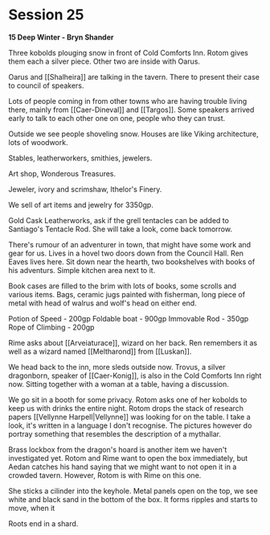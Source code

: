 # Session 25

**15 Deep Winter - Bryn Shander**

Three kobolds plouging snow in front of Cold Comforts Inn. Rotom gives them each a silver piece. Other two are inside with Oarus.

Oarus and [[Shalheira]] are talking in the tavern. There to present their case to council of speakers.

Lots of people coming in from other towns who are having trouble living there, mainly from [[Caer-Dineval]] and [[Targos]]. Some speakers arrived early to talk to each other one on one, people who they can trust.

Outside we see people shoveling snow. Houses are like Viking architecture, lots of woodwork.

Stables, leatherworkers, smithies, jewelers.

Art shop, Wonderous Treasures.

Jeweler, ivory and scrimshaw, Ithelor's Finery.

We sell of art items and jewelry for 3350gp.

Gold Cask Leatherworks, ask if the grell tentacles can be added to Santiago's Tentacle Rod. She will take a look, come back tomorrow.

There's rumour of an adventurer in town, that might have some work and gear for us. Lives in a hovel two doors down from the Council Hall. Ren Eaves lives here. Sit down near the hearth, two bookshelves with books of his adventurs. Simple kitchen area next to it.

Book cases are filled to the brim with lots of books, some scrolls and various items. Bags, ceramic jugs painted with fisherman, long piece of metal with head of walrus and wolf's head on either end.

Potion of Speed - 200gp
Foldable boat - 900gp
Immovable Rod - 350gp
Rope of Climbing - 200gp

Rime asks about [[Arveiaturace]], wizard on her back. Ren remembers it as well as a wizard named [[Meltharond]] from [[Luskan]].

We head back to the inn, more sleds outside now. Trovus, a silver dragonborn, speaker of [[Caer-Konig]], is also in the Cold Comforts Inn right now. Sitting together with a woman at a table, having a discussion.

We go sit in a booth for some privacy. Rotom asks one of her kobolds to keep us with drinks the entire night. Rotom drops the stack of research papers [[Vellynne Harpell|Vellynne]] was looking for on the table. I take a look, it's written in a language I don't recognise. The pictures however do portray something that resembles the description of a mythallar.

Brass lockbox from the dragon's hoard is another item we haven't investigated yet. Rotom and Rime want to open the box immediately, but Aedan catches his hand saying that we might want to not open it in a crowded tavern. However, Rotom is with Rime on this one.

She sticks a cilinder into the keyhole. Metal panels open on the top, we see white and black sand in the bottom of the box. It forms ripples and starts to move, when it 

Roots end in a shard.
